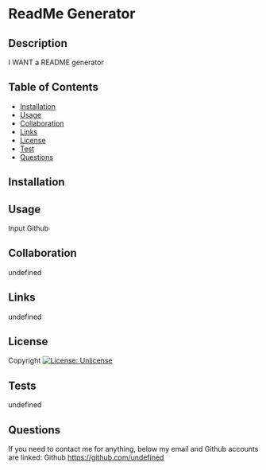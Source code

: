 # ReadMe Generator
  ## Description 
  
  I WANT a README generator
  ## Table of Contents 
  
  * [Installation](#Installation)
  * [Usage](#Usage)
  * [Collaboration](#Collaboration)
  * [Links](#Links)
  * [License](#License)
  * [Test](#Test)
  * [Questions](#Questions)
 
 
  ## Installation 
  
  ## Usage 
  
  Input Github
  ## Collaboration 
  
  undefined
  ## Links 
  
  undefined
  ## License 
  
  Copyright <YEAR> <COPYRIGHT HOLDER>
  [![License: Unlicense](https://img.shields.io/badge/license-Unlicense-blue.svg)](http://unlicense.org/)
  ## Tests 
  
  undefined
  ## Questions 
  
  If you need to contact me for anything, below my email and Github accounts are linked:
   Github
  https://github.com/undefined
 
